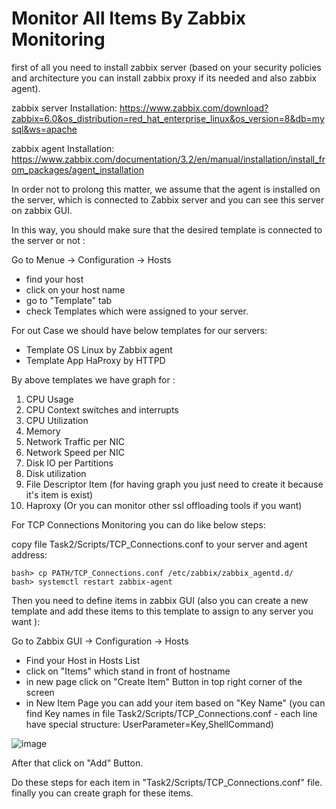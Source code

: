 # Monitor All Items By Zabbix Monitoring

first of all you need to install zabbix server (based on your security policies and architecture you can install zabbix proxy if its needed and also zabbix agent).

zabbix server Installation: <https://www.zabbix.com/download?zabbix=6.0&os_distribution=red_hat_enterprise_linux&os_version=8&db=mysql&ws=apache>

zabbix agent Installation: <https://www.zabbix.com/documentation/3.2/en/manual/installation/install_from_packages/agent_installation>

In order not to prolong this matter, we assume that the agent is installed on the server, which is connected to Zabbix server and you can see this server on zabbix GUI.

In this way, you should make sure that the desired template is connected to the server or not :

Go to Menue -> Configuration -> Hosts
* find your host
* click on your host name
* go to "Template" tab
* check Templates which were assigned to your server.

For out Case we should have below templates for our servers:
* Template OS Linux by Zabbix agent
* Template App HaProxy by HTTPD

By above templates we have graph for :

1. CPU Usage
2. CPU Context switches and interrupts
3. CPU Utilization
4. Memory
5. Network Traffic per NIC
6. Network Speed per NIC
7. Disk IO per Partitions
8. Disk utilization
9. File Descriptor Item (for having graph you just need to create it because it's item is exist)
10. Haproxy (Or you can monitor other ssl offloading tools if you want)


For TCP Connections Monitoring you can do like below steps:

copy file Task2/Scripts/TCP_Connections.conf to your server and agent address:
```
bash> cp PATH/TCP_Connections.conf /etc/zabbix/zabbix_agentd.d/
bash> systemctl restart zabbix-agent
```

Then you need to define items in zabbix GUI (also you can create a new template and add these items to this template to assign to any server you want ):

Go to Zabbix GUI -> Configuration -> Hosts
* Find your Host in Hosts List
* click on "Items" which stand in front of hostname
* in new page click on "Create Item" Button in top right corner of the screen 
* in New Item Page you can add your item based on "Key Name" (you can find Key names in file Task2/Scripts/TCP_Connections.conf - each line have special structure: UserParameter=Key,ShellCommand)

![image](https://user-images.githubusercontent.com/92629629/159121766-526186af-b567-430b-b77a-7234eb281871.png)


After that click on "Add" Button.

Do these steps for each item in "Task2/Scripts/TCP_Connections.conf" file. finally you can create graph for these items.
